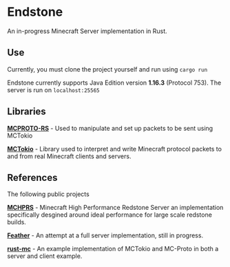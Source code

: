 # Endstone
An in-progress Minecraft Server implementation in Rust.

## Use
Currently, you must clone the project yourself and run using ```cargo run```

Endstone currently supports Java Edition version **1.16.3** (Protocol 753).
The server is run on ```localhost:25565```

## Libraries
**[MCPROTO-RS](https://github.com/Twister915/mcproto-rs)** - Used to manipulate and set up packets to be sent using MCTokio

**[MCTokio](https://github.com/Twister915/mctokio)** - Library used to interpret and write Minecraft protocol packets to and from real Minecraft clients and servers.

## References
The following public projects 

**[MCHPRS](https://github.com/MCHPR/MCHPRS)** - Minecraft High Performance Redstone Server an implementation specifically desgined around ideal performance for large scale redstone builds. 

**[Feather](https://github.com/feather-rs/feather)** - An attempt at a full server implementation, still in progress.

**[rust-mc](https://github.com/willemml/rust-mc)** - An example implementation of MCTokio and MC-Proto in both a server and client example.
